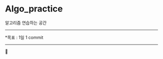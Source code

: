 # Algo_practice
알고리즘 연습하는 공간
___________________________________________
*목표 : 1일 1 commit

_______________________________________

:memo:
